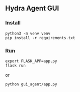 ## Hydra Agent GUI

### Install

```
python3 -m venv venv
pip install -r requirements.txt
```

### Run

```
export FLASK_APP=app.py
flask run
```
or
```
python gui_agent/app.py
```